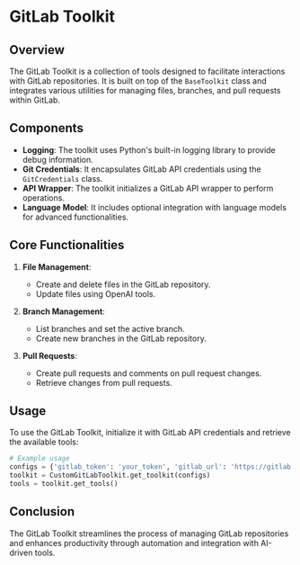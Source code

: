 # GitLab Toolkit

## Overview
The GitLab Toolkit is a collection of tools designed to facilitate interactions with GitLab repositories. It is built on top of the `BaseToolkit` class and integrates various utilities for managing files, branches, and pull requests within GitLab.

## Components
- **Logging**: The toolkit uses Python's built-in logging library to provide debug information.
- **Git Credentials**: It encapsulates GitLab API credentials using the `GitCredentials` class.
- **API Wrapper**: The toolkit initializes a GitLab API wrapper to perform operations.
- **Language Model**: It includes optional integration with language models for advanced functionalities.

## Core Functionalities
1. **File Management**:  
   - Create and delete files in the GitLab repository.
   - Update files using OpenAI tools.

2. **Branch Management**:  
   - List branches and set the active branch.
   - Create new branches in the GitLab repository.

3. **Pull Requests**:  
   - Create pull requests and comments on pull request changes.
   - Retrieve changes from pull requests.

## Usage
To use the GitLab Toolkit, initialize it with GitLab API credentials and retrieve the available tools:
```python
# Example usage
configs = {'gitlab_token': 'your_token', 'gitlab_url': 'https://gitlab.com'}
toolkit = CustomGitLabToolkit.get_toolkit(configs)
tools = toolkit.get_tools()
```

## Conclusion
The GitLab Toolkit streamlines the process of managing GitLab repositories and enhances productivity through automation and integration with AI-driven tools.
